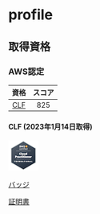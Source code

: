 # profile

## 取得資格

### AWS認定

| 資格 | スコア |
| :---: | :---: |
| [CLF](#clf-2023年1月14日取得) |  825 |

#### CLF (2023年1月14日取得)

![image](https://github.com/Shintaro-Abe/Shintaro-Abe/blob/8672bc1a78ff1b57f738843322a6d0bc0bd76115/aws-certified-cloud-practitioner%20.png)         

[バッジ](https://www.credly.com/badges/dff9dcb0-4448-4827-bb3b-3d11e9730721/public_url)        

[証明書](https://github.com/Shintaro-Abe/Shintaro-Abe/blob/923965fbb50e06533e9a767b3a2f9fa5f450abc6/AWS%20Certified%20Cloud%20Practitioner%20certificate.pdf)

